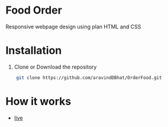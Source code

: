 # Food Order
Responsive webpage design using plan HTML and CSS 

# Installation

1.  Clone or Download the repository

```bash
    git clone https://github.com/aravindDBhat/OrderFood.git
```
# How it works

- [live](https://order-food-theta.vercel.app/)
